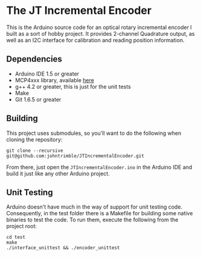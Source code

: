 # The JT Incremental Encoder
This is the Arduino source code for an optical rotary incremental encoder I built as a sort of hobby project. It provides 2-channel Quadrature output, as well as an I2C interface for calibration and reading position information.

## Dependencies
- Arduino IDE 1.5 or greater
- MCP4xxx library, available [here](https://github.com/johntrimble/MCP42xxx)
- g++ 4.2 or greater, this is just for the unit tests
- Make
- Git 1.6.5 or greater

## Building
This project uses submodules, so you'll want to do the following when cloning the repository:

```
git clone --recursive git@github.com:johntrimble/JTIncrementalEncoder.git
```

From there, just open the `JTIncrementalEncoder.ino` in the Arduino IDE and build it just like any other Arduino project.

## Unit Testing
Arduino doesn't have much in the way of support for unit testing code. Consequently, in the test folder there is a Makefile for building some native binaries to test the code. To run them, execute the following from the project root:

```
cd test
make
./interface_unittest && ./encoder_unittest
```
